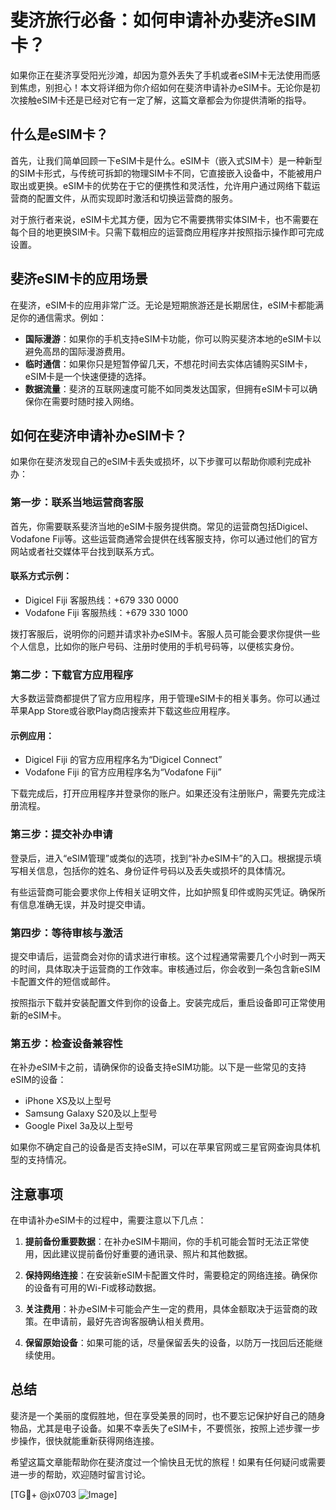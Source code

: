 # 斐济旅行必备：如何申请补办斐济eSIM卡？

如果你正在斐济享受阳光沙滩，却因为意外丢失了手机或者eSIM卡无法使用而感到焦虑，别担心！本文将详细为你介绍如何在斐济申请补办eSIM卡。无论你是初次接触eSIM卡还是已经对它有一定了解，这篇文章都会为你提供清晰的指导。

## 什么是eSIM卡？

首先，让我们简单回顾一下eSIM卡是什么。eSIM卡（嵌入式SIM卡）是一种新型的SIM卡形式，与传统可拆卸的物理SIM卡不同，它直接嵌入设备中，不能被用户取出或更换。eSIM卡的优势在于它的便携性和灵活性，允许用户通过网络下载运营商的配置文件，从而实现即时激活和切换运营商的服务。

对于旅行者来说，eSIM卡尤其方便，因为它不需要携带实体SIM卡，也不需要在每个目的地更换SIM卡。只需下载相应的运营商应用程序并按照指示操作即可完成设置。

## 斐济eSIM卡的应用场景

在斐济，eSIM卡的应用非常广泛。无论是短期旅游还是长期居住，eSIM卡都能满足你的通信需求。例如：

- **国际漫游**：如果你的手机支持eSIM卡功能，你可以购买斐济本地的eSIM卡以避免高昂的国际漫游费用。
- **临时通信**：如果你只是短暂停留几天，不想花时间去实体店铺购买SIM卡，eSIM卡是一个快速便捷的选择。
- **数据流量**：斐济的互联网速度可能不如同类发达国家，但拥有eSIM卡可以确保你在需要时随时接入网络。

## 如何在斐济申请补办eSIM卡？

如果你在斐济发现自己的eSIM卡丢失或损坏，以下步骤可以帮助你顺利完成补办：

### 第一步：联系当地运营商客服

首先，你需要联系斐济当地的eSIM卡服务提供商。常见的运营商包括Digicel、Vodafone Fiji等。这些运营商通常会提供在线客服支持，你可以通过他们的官方网站或者社交媒体平台找到联系方式。

#### 联系方式示例：
- Digicel Fiji 客服热线：+679 330 0000
- Vodafone Fiji 客服热线：+679 330 1000

拨打客服后，说明你的问题并请求补办eSIM卡。客服人员可能会要求你提供一些个人信息，比如你的账户号码、注册时使用的手机号码等，以便核实身份。

### 第二步：下载官方应用程序

大多数运营商都提供了官方应用程序，用于管理eSIM卡的相关事务。你可以通过苹果App Store或谷歌Play商店搜索并下载这些应用程序。

#### 示例应用：
- Digicel Fiji 的官方应用程序名为“Digicel Connect”
- Vodafone Fiji 的官方应用程序名为“Vodafone Fiji”

下载完成后，打开应用程序并登录你的账户。如果还没有注册账户，需要先完成注册流程。

### 第三步：提交补办申请

登录后，进入“eSIM管理”或类似的选项，找到“补办eSIM卡”的入口。根据提示填写相关信息，包括你的姓名、身份证件号码以及丢失或损坏的具体情况。

有些运营商可能会要求你上传相关证明文件，比如护照复印件或购买凭证。确保所有信息准确无误，并及时提交申请。

### 第四步：等待审核与激活

提交申请后，运营商会对你的请求进行审核。这个过程通常需要几个小时到一两天的时间，具体取决于运营商的工作效率。审核通过后，你会收到一条包含新eSIM卡配置文件的短信或邮件。

按照指示下载并安装配置文件到你的设备上。安装完成后，重启设备即可正常使用新的eSIM卡。

### 第五步：检查设备兼容性

在补办eSIM卡之前，请确保你的设备支持eSIM功能。以下是一些常见的支持eSIM的设备：

- iPhone XS及以上型号
- Samsung Galaxy S20及以上型号
- Google Pixel 3a及以上型号

如果你不确定自己的设备是否支持eSIM，可以在苹果官网或三星官网查询具体机型的支持情况。

## 注意事项

在申请补办eSIM卡的过程中，需要注意以下几点：

1. **提前备份重要数据**：在补办eSIM卡期间，你的手机可能会暂时无法正常使用，因此建议提前备份好重要的通讯录、照片和其他数据。
   
2. **保持网络连接**：在安装新eSIM卡配置文件时，需要稳定的网络连接。确保你的设备有可用的Wi-Fi或移动数据。

3. **关注费用**：补办eSIM卡可能会产生一定的费用，具体金额取决于运营商的政策。在申请前，最好先咨询客服确认相关费用。

4. **保留原始设备**：如果可能的话，尽量保留丢失的设备，以防万一找回后还能继续使用。

## 总结

斐济是一个美丽的度假胜地，但在享受美景的同时，也不要忘记保护好自己的随身物品，尤其是电子设备。如果不幸丢失了eSIM卡，不要慌张，按照上述步骤一步步操作，很快就能重新获得网络连接。

希望这篇文章能帮助你在斐济度过一个愉快且无忧的旅程！如果有任何疑问或需要进一步的帮助，欢迎随时留言讨论。

[TG💪+ @jx0703 ![Image](https://github.com/user-attachments/assets/dbca1d08-cadb-493c-b0ec-ad6f7a83f270)]